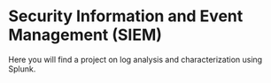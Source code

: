 # Security Information and Event Management (SIEM)

Here you will find a project on log analysis and characterization using Splunk.
